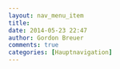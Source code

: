 ```yaml
---
layout: nav_menu_item
title: 
date: 2014-05-23 22:47
author: Gordon Breuer
comments: true
categories: [Hauptnavigation]
---
```

 
